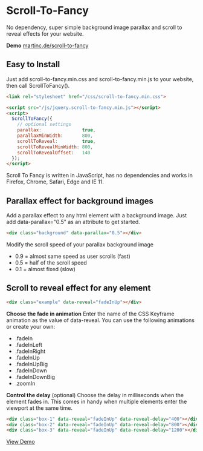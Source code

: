 # Scroll-To-Fancy
No dependency, super simple background image parallax and scroll to reveal effects for your website.

**Demo**
[martinc.de/scroll-to-fancy](http://martinc.de/scroll-to-fancy/)


## Easy to Install
Just add scroll-to-fancy.min.css and scroll-to-fancy.min.js to your website, then call ScrollToFancy().

```html
<link rel="stylesheet" href="/css/scroll-to-fancy.min.css">    

<script src="/js/jquery.scroll-to-fancy.min.js"></script>
<script>
  ScrollToFancy({
    // optional settings
    parallax:               true,
    parallaxMinWidth:       800,
    scrollToReveal:         true,
    scrollToRevealMinWidth: 800,
    scrollToRevealOffset:   140
  });
</script>
```

Scroll To Fancy is written in JavaScript, has no dependencies and works in Firefox, Chrome, Safari, Edge and IE 11.

## Parallax effect for background images
Add a parallax effect to any html element with a background image. Just add data-parallax="0.5" as an attribute to get started.

```html
<div class="background" data-parallax="0.5"></div>
```

Modify the scroll speed of your parallax background image

- 0.9 = almost same speed as user scrolls (fast)
- 0.5 = half of the scroll speed
- 0.1 = almost fixed (slow)

## Scroll to reveal effect for any element

```html
<div class="example" data-reveal="fadeInUp"></div>
```

**Choose the fade in animation**
Enter the name of the CSS Keyframe animation as the value of data-reveal.
You can use the following animations or create your own:

- .fadeIn
- .fadeInLeft
- .fadeInRight
- .fadeInUp
- .fadeInUpBig
- .fadeInDown
- .fadeInDownBig
- .zoomIn

**Control the delay** (optional)
Choose the delay in milliseconds when the element fades in. This comes in handy when multiple elements enter the viewport at the same time.

```html
<div class="box-1" data-reveal="fadeInUp" data-reveal-delay="400"></div>
<div class="box-2" data-reveal="fadeInUp" data-reveal-delay="800"></div>
<div class="box-3" data-reveal="fadeInUp" data-reveal-delay="1200"></div>
```

[View Demo](http://martinc.de/scroll-to-fancy/)
